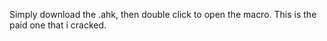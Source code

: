 Simply download the .ahk, then double click to open the macro. This is the paid one that i cracked.
